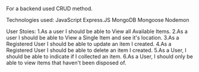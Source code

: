 For a backend used CRUD method. 

Technologies used:
JavaScript
Express.JS
MongoDB
Mongoose
Nodemon

User Stoies: 
1.As a user I should be able to View all Available Items.
2.As a user I should be able to View a Single Item and see it's location.
3.As a Registered User I should be able to update an item I created.
4.As a Registered User I should be able to delete an item I created.
5.As a User, I should be able to indicate if I collected an item.
6.As a User, I should only be able to view items that haven't been disposed of.

